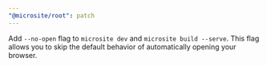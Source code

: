 ```yaml
---
"@microsite/root": patch
---
```


Add `--no-open` flag to `microsite dev` and `microsite build --serve`. This flag allows you to skip the default behavior of automatically opening your browser.
